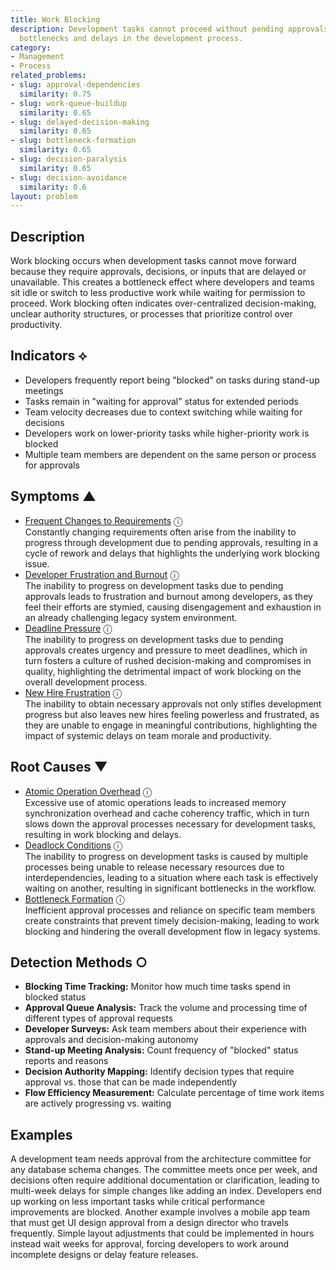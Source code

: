 ```yaml
---
title: Work Blocking
description: Development tasks cannot proceed without pending approvals, creating
  bottlenecks and delays in the development process.
category:
- Management
- Process
related_problems:
- slug: approval-dependencies
  similarity: 0.75
- slug: work-queue-buildup
  similarity: 0.65
- slug: delayed-decision-making
  similarity: 0.65
- slug: bottleneck-formation
  similarity: 0.65
- slug: decision-paralysis
  similarity: 0.65
- slug: decision-avoidance
  similarity: 0.6
layout: problem
---
```


## Description

Work blocking occurs when development tasks cannot move forward because they require approvals, decisions, or inputs that are delayed or unavailable. This creates a bottleneck effect where developers and teams sit idle or switch to less productive work while waiting for permission to proceed. Work blocking often indicates over-centralized decision-making, unclear authority structures, or processes that prioritize control over productivity.

## Indicators ⟡

- Developers frequently report being "blocked" on tasks during stand-up meetings
- Tasks remain in "waiting for approval" status for extended periods
- Team velocity decreases due to context switching while waiting for decisions
- Developers work on lower-priority tasks while higher-priority work is blocked
- Multiple team members are dependent on the same person or process for approvals

## Symptoms ▲
- [Frequent Changes to Requirements](frequent-changes-to-requirements.md) <span class="info-tooltip" title="Confidence: 0.443, Strength: 0.648">ⓘ</span>
<br/>  Constantly changing requirements often arise from the inability to progress through development due to pending approvals, resulting in a cycle of rework and delays that highlights the underlying work blocking issue.
- [Developer Frustration and Burnout](developer-frustration-and-burnout.md) <span class="info-tooltip" title="Confidence: 0.436, Strength: 0.651">ⓘ</span>
<br/>  The inability to progress on development tasks due to pending approvals leads to frustration and burnout among developers, as they feel their efforts are stymied, causing disengagement and exhaustion in an already challenging legacy system environment.
- [Deadline Pressure](deadline-pressure.md) <span class="info-tooltip" title="Confidence: 0.341, Strength: 0.718">ⓘ</span>
<br/>  The inability to progress on development tasks due to pending approvals creates urgency and pressure to meet deadlines, which in turn fosters a culture of rushed decision-making and compromises in quality, highlighting the detrimental impact of work blocking on the overall development process.
- [New Hire Frustration](new-hire-frustration.md) <span class="info-tooltip" title="Confidence: 0.301, Strength: 0.674">ⓘ</span>
<br/>  The inability to obtain necessary approvals not only stifles development progress but also leaves new hires feeling powerless and frustrated, as they are unable to engage in meaningful contributions, highlighting the impact of systemic delays on team morale and productivity.

## Root Causes ▼
- [Atomic Operation Overhead](atomic-operation-overhead.md) <span class="info-tooltip" title="Confidence: 0.356, Strength: 0.905">ⓘ</span>
<br/>  Excessive use of atomic operations leads to increased memory synchronization overhead and cache coherency traffic, which in turn slows down the approval processes necessary for development tasks, resulting in work blocking and delays.
- [Deadlock Conditions](deadlock-conditions.md) <span class="info-tooltip" title="Confidence: 0.355, Strength: 0.931">ⓘ</span>
<br/>  The inability to progress on development tasks is caused by multiple processes being unable to release necessary resources due to interdependencies, leading to a situation where each task is effectively waiting on another, resulting in significant bottlenecks in the workflow.
- [Bottleneck Formation](bottleneck-formation.md) <span class="info-tooltip" title="Confidence: 0.352, Strength: 0.954">ⓘ</span>
<br/>  Inefficient approval processes and reliance on specific team members create constraints that prevent timely decision-making, leading to work blocking and hindering the overall development flow in legacy systems.

## Detection Methods ○

- **Blocking Time Tracking:** Monitor how much time tasks spend in blocked status
- **Approval Queue Analysis:** Track the volume and processing time of different types of approval requests
- **Developer Surveys:** Ask team members about their experience with approvals and decision-making autonomy
- **Stand-up Meeting Analysis:** Count frequency of "blocked" status reports and reasons
- **Decision Authority Mapping:** Identify decision types that require approval vs. those that can be made independently
- **Flow Efficiency Measurement:** Calculate percentage of time work items are actively progressing vs. waiting

## Examples

A development team needs approval from the architecture committee for any database schema changes. The committee meets once per week, and decisions often require additional documentation or clarification, leading to multi-week delays for simple changes like adding an index. Developers end up working on less important tasks while critical performance improvements are blocked. Another example involves a mobile app team that must get UI design approval from a design director who travels frequently. Simple layout adjustments that could be implemented in hours instead wait weeks for approval, forcing developers to work around incomplete designs or delay feature releases.
